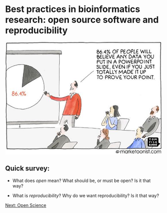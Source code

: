 # Best practices in bioinformatics research: open source software and reproducibility

![See, don't trust](./figs/CPcf52hWUAEDlF8.jpg)

## Quick survey:

- What does *open* mean? What should be, or must be open? Is it that way?

- What is *reproducibility*? Why do we want reproducibility? Is it that way?


[Next: Open Science](./02-open-science.md)
